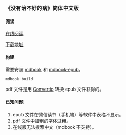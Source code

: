 ### 《没有治不好的病》简体中文版

#### 阅读

[在线阅读](https://goreliu.github.io/anything_can_be_healed/)

[下载地址](https://github.com/goreliu/anything_can_be_healed/releases)

#### 构建

需要安装 [mdbook](https://github.com/rust-lang/mdBook) 和 [mdbook-epub](https://github.com/Michael-F-Bryan/mdbook-epub)。

```
mdbook build
```

pdf 文件是用 [Convertio](https://convertio.co) 转换 epub 文件获得的。

#### 已知问题

1. epub 文件在微信读书（手机端）等软件中表格不显示。
3. pdf 文件中加粗的字体过粗。
4. 在线版无法搜索中文（mdbook 不支持）。
